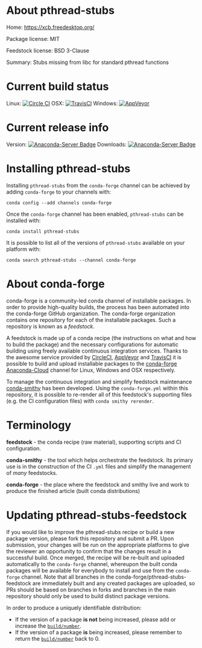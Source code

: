 About pthread-stubs
===================

Home: https://xcb.freedesktop.org/

Package license: MIT

Feedstock license: BSD 3-Clause

Summary: Stubs missing from libc for standard pthread functions



Current build status
====================

Linux: [![Circle CI](https://circleci.com/gh/conda-forge/pthread-stubs-feedstock.svg?style=shield)](https://circleci.com/gh/conda-forge/pthread-stubs-feedstock)
OSX: [![TravisCI](https://travis-ci.org/conda-forge/pthread-stubs-feedstock.svg?branch=master)](https://travis-ci.org/conda-forge/pthread-stubs-feedstock)
Windows: [![AppVeyor](https://ci.appveyor.com/api/projects/status/github/conda-forge/pthread-stubs-feedstock?svg=True)](https://ci.appveyor.com/project/conda-forge/pthread-stubs-feedstock/branch/master)

Current release info
====================
Version: [![Anaconda-Server Badge](https://anaconda.org/conda-forge/pthread-stubs/badges/version.svg)](https://anaconda.org/conda-forge/pthread-stubs)
Downloads: [![Anaconda-Server Badge](https://anaconda.org/conda-forge/pthread-stubs/badges/downloads.svg)](https://anaconda.org/conda-forge/pthread-stubs)

Installing pthread-stubs
========================

Installing `pthread-stubs` from the `conda-forge` channel can be achieved by adding `conda-forge` to your channels with:

```
conda config --add channels conda-forge
```

Once the `conda-forge` channel has been enabled, `pthread-stubs` can be installed with:

```
conda install pthread-stubs
```

It is possible to list all of the versions of `pthread-stubs` available on your platform with:

```
conda search pthread-stubs --channel conda-forge
```


About conda-forge
=================

conda-forge is a community-led conda channel of installable packages.
In order to provide high-quality builds, the process has been automated into the
conda-forge GitHub organization. The conda-forge organization contains one repository
for each of the installable packages. Such a repository is known as a *feedstock*.

A feedstock is made up of a conda recipe (the instructions on what and how to build
the package) and the necessary configurations for automatic building using freely
available continuous integration services. Thanks to the awesome service provided by
[CircleCI](https://circleci.com/), [AppVeyor](http://www.appveyor.com/)
and [TravisCI](https://travis-ci.org/) it is possible to build and upload installable
packages to the [conda-forge](https://anaconda.org/conda-forge)
[Anaconda-Cloud](http://docs.anaconda.org/) channel for Linux, Windows and OSX respectively.

To manage the continuous integration and simplify feedstock maintenance
[conda-smithy](http://github.com/conda-forge/conda-smithy) has been developed.
Using the ``conda-forge.yml`` within this repository, it is possible to re-render all of
this feedstock's supporting files (e.g. the CI configuration files) with ``conda smithy rerender``.


Terminology
===========

**feedstock** - the conda recipe (raw material), supporting scripts and CI configuration.

**conda-smithy** - the tool which helps orchestrate the feedstock.
                   Its primary use is in the construction of the CI ``.yml`` files
                   and simplify the management of *many* feedstocks.

**conda-forge** - the place where the feedstock and smithy live and work to
                  produce the finished article (built conda distributions)


Updating pthread-stubs-feedstock
================================

If you would like to improve the pthread-stubs recipe or build a new
package version, please fork this repository and submit a PR. Upon submission,
your changes will be run on the appropriate platforms to give the reviewer an
opportunity to confirm that the changes result in a successful build. Once
merged, the recipe will be re-built and uploaded automatically to the
`conda-forge` channel, whereupon the built conda packages will be available for
everybody to install and use from the `conda-forge` channel.
Note that all branches in the conda-forge/pthread-stubs-feedstock are
immediately built and any created packages are uploaded, so PRs should be based
on branches in forks and branches in the main repository should only be used to
build distinct package versions.

In order to produce a uniquely identifiable distribution:
 * If the version of a package **is not** being increased, please add or increase
   the [``build/number``](http://conda.pydata.org/docs/building/meta-yaml.html#build-number-and-string).
 * If the version of a package **is** being increased, please remember to return
   the [``build/number``](http://conda.pydata.org/docs/building/meta-yaml.html#build-number-and-string)
   back to 0.
